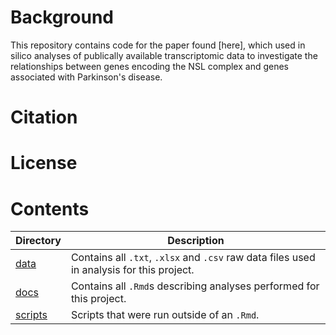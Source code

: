 # Background

This repository contains code for the paper found [here], which used in silico analyses of publically available transcriptomic data to investigate the relationships between genes encoding the NSL complex and genes associated with Parkinson's disease. 

# Citation

# License

# Contents

<table>
<colgroup>
<col width="11%" />
<col width="88%" />
</colgroup>
<thead>
<tr class="header">
<th>Directory</th>
<th>Description</th>
</tr>
</thead>
<tbody>
<tr class="odd">
<td><a href="data" class="uri">data</a></td>
<td>Contains all <code>.txt</code>, <code>.xlsx</code> and <code>.csv</code> raw data files used in analysis for this project.</a></td>
</tr>
<tr class="even">
<td><a href="docs" class="uri">docs</a></td>
<td>Contains all <code>.Rmd</code>s describing analyses performed for this project.</a></td>
</tr>
<tr class="even">
<td><a href="scripts" class="uri">scripts</a></td>
<td>Scripts that were run outside of an <code>.Rmd</code>.</td>
</tr>
</tbody>
</table>
